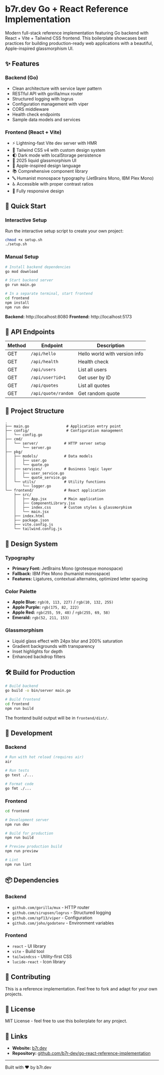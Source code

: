# b7r.dev Go + React Reference Implementation

Modern full-stack reference implementation featuring Go backend with React + Vite + Tailwind CSS frontend. This boilerplate showcases best practices for building production-ready web applications with a beautiful, Apple-inspired glassmorphism UI.

## ✨ Features

### Backend (Go)
- Clean architecture with service layer pattern
- RESTful API with gorilla/mux router
- Structured logging with logrus
- Configuration management with viper
- CORS middleware
- Health check endpoints
- Sample data models and services

### Frontend (React + Vite)
- ⚡ Lightning-fast Vite dev server with HMR
- 🎨 Tailwind CSS v4 with custom design system
- 🌓 Dark mode with localStorage persistence
- 💎 2025 liquid glassmorphism UI
- 🎯 Apple-inspired design language
- 📚 Comprehensive component library
- 🔤 Humanist monospace typography (JetBrains Mono, IBM Plex Mono)
- ♿ Accessible with proper contrast ratios
- 📱 Fully responsive design

## 🚀 Quick Start

### Interactive Setup

Run the interactive setup script to create your own project:

```bash
chmod +x setup.sh
./setup.sh
```

### Manual Setup

```bash
# Install backend dependencies
go mod download

# Start backend server
go run main.go

# In a separate terminal, start frontend
cd frontend
npm install
npm run dev
```

**Backend:** http://localhost:8080
**Frontend:** http://localhost:5173

## 📡 API Endpoints

| Method | Endpoint | Description |
|--------|----------|-------------|
| GET | `/api/hello` | Hello world with version info |
| GET | `/api/health` | Health check |
| GET | `/api/users` | List all users |
| GET | `/api/user?id=1` | Get user by ID |
| GET | `/api/quotes` | List all quotes |
| GET | `/api/quote/random` | Get random quote |

## 📁 Project Structure

```
.
├── main.go                 # Application entry point
├── config/                 # Configuration management
│   └── config.go
├── cmd/
│   └── server/            # HTTP server setup
│       └── server.go
├── pkg/
│   ├── models/            # Data models
│   │   ├── user.go
│   │   └── quote.go
│   ├── services/          # Business logic layer
│   │   ├── user_service.go
│   │   └── quote_service.go
│   └── utils/             # Utility functions
│       └── logger.go
└── frontend/              # React application
    ├── src/
    │   ├── App.jsx        # Main application
    │   ├── ComponentLibrary.jsx
    │   ├── index.css      # Custom styles & glassmorphism
    │   └── main.jsx
    ├── index.html
    ├── package.json
    ├── vite.config.js
    └── tailwind.config.js
```

## 🎨 Design System

### Typography
- **Primary Font:** JetBrains Mono (grotesque monospace)
- **Fallback:** IBM Plex Mono (humanist monospace)
- **Features:** Ligatures, contextual alternates, optimized letter spacing

### Color Palette
- **Apple Blue:** `rgb(0, 113, 227)` / `rgb(10, 132, 255)`
- **Apple Purple:** `rgb(175, 82, 222)`
- **Apple Red:** `rgb(255, 59, 48)` / `rgb(255, 69, 58)`
- **Emerald:** `rgb(52, 211, 153)`

### Glassmorphism
- Liquid glass effect with 24px blur and 200% saturation
- Gradient backgrounds with transparency
- Inset highlights for depth
- Enhanced backdrop filters

## 🛠️ Build for Production

```bash
# Build backend
go build -o bin/server main.go

# Build frontend
cd frontend
npm run build
```

The frontend build output will be in `frontend/dist/`.

## 🧪 Development

### Backend
```bash
# Run with hot reload (requires air)
air

# Run tests
go test ./...

# Format code
go fmt ./...
```

### Frontend
```bash
cd frontend

# Development server
npm run dev

# Build for production
npm run build

# Preview production build
npm run preview

# Lint
npm run lint
```

## 📦 Dependencies

### Backend
- `github.com/gorilla/mux` - HTTP router
- `github.com/sirupsen/logrus` - Structured logging
- `github.com/spf13/viper` - Configuration
- `github.com/joho/godotenv` - Environment variables

### Frontend
- `react` - UI library
- `vite` - Build tool
- `tailwindcss` - Utility-first CSS
- `lucide-react` - Icon library

## 🤝 Contributing

This is a reference implementation. Feel free to fork and adapt for your own projects.

## 📄 License

MIT License - feel free to use this boilerplate for any project.

## 🔗 Links

- **Website:** [b7r.dev](https://b7r.dev)
- **Repository:** [github.com/b7r-dev/go-react-reference-implementation](https://github.com/b7r-dev/go-react-reference-implementation)

---

Built with ❤️ by b7r.dev
